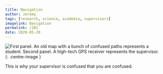 ```yaml
---
title: Navigation
author: Jeremy
tags: [research, science, academia, supervisors]
imagelink: Navigation
permalink: /281
date: 2020-05-20
---
```


![First panel. An old map with a bunch of confused paths represents a student. Second panel. A high-tech GPS receiver represents the supervisor.](https://res.cloudinary.com/dh3hm8pb7/image/upload/c_scale,q_auto:best,w_615/v1535842782/Handwaving/Published/Navigation.png){: .centre-image }

This is why your supervisor is confused that you are confused.
